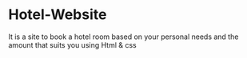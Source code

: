 # Hotel-Website
It is a site to book a hotel room based on your personal needs and the amount that suits you  using Html &amp; css
